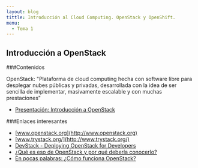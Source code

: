 ```yaml
---
layout: blog
tittle: Introducción al Cloud Computing. OpenStack y OpenShift.
menu:
  - Tema 1
---
```

## Introducción a OpenStack

###Contenidos

OpenStack: "Plataforma de cloud computing hecha con software libre para desplegar nubes públicas y privadas, desarrollada con la idea de ser sencilla de implementar, masivamente escalable y con muchas prestaciones"

* [Presentación: Introducción a OpenStack](presentacion_openstack)
<!-- * [Presentación: Componentes de OpenStack](componentes_openstack) -->

###Enlaces interesantes

* [www.openstack.org](http://www.openstack.org)
* [www.trystack.org/](http://www.trystack.org/)
* [DevStack - Deploying OpenStack for Developers](http://devstack.org/)
* [¿Qué es eso de OpenStack y por qué debería conocerlo?](http://albertomolina.wordpress.com/2013/11/25/que-es-eso-de-openstack-y-por-que-deberia-conocerlo/)
* [En pocas palabras: ¿Cómo funciona OpenStack?](http://vmartinezdelacruz.com/en-pocas-palabras-como-funciona-openstack/)
